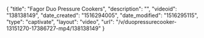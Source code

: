 {
    "title": "Fagor Duo Pressure Cookers",
    "description": "",
    "videoid": "138138149",
    "date_created": "1516294005",
    "date_modified": "1516295115",
    "type": "captivate",
    "layout": "video",
    "url": "\/v\/duopressurecooker-13151270-17386727-mp4\/138138149"
}